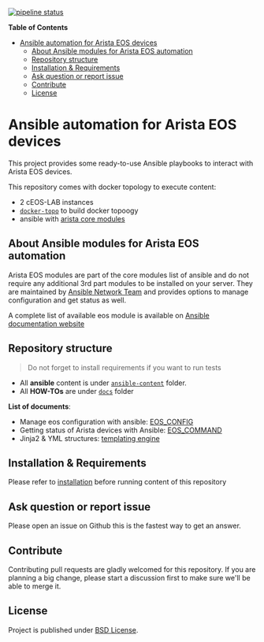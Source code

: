 [![pipeline status](https://gitlab.aristanetworks.com/tgrimonet/ansible-content/badges/master/pipeline.svg)](https://gitlab.aristanetworks.com/tgrimonet/ansible-content/commits/master)

<!-- START doctoc generated TOC please keep comment here to allow auto update -->
<!-- DON'T EDIT THIS SECTION, INSTEAD RE-RUN doctoc TO UPDATE -->
**Table of Contents**

- [Ansible automation for Arista EOS devices](#ansible-automation-for-arista-eos-devices)
    - [About Ansible modules for Arista EOS automation](#about-ansible-modules-for-arista-eos-automation)
    - [Repository structure](#repository-structure)
    - [Installation & Requirements](#installation-&-requirements)
    - [Ask question or report issue](#ask-question-or-report-issue)
    - [Contribute](#contribute)
    - [License](#license)

<!-- END doctoc generated TOC please keep comment here to allow auto update -->

# Ansible automation for Arista EOS devices

This project provides some ready-to-use Ansible playbooks to interact with Arista EOS devices.

This repository comes with docker topology to execute content:
- 2 cEOS-LAB instances
- [`docker-topo`](https://github.com/networkop/docker-topo) to build docker topoogy
- ansible with [arista core modules](https://docs.ansible.com/ansible/latest/modules/list_of_network_modules.html#eos)

## About Ansible modules for Arista EOS automation

Arista EOS modules are part of the core modules list of ansible and do not require any additional 3rd part modules to be installed on your server. They are maintained by [Ansible Network Team](https://docs.ansible.com/ansible/latest/user_guide/modules_support.html#modules-support) and provides options to manage configuration and get status as well.

A complete list of available eos module is available on [Ansible documentation website](https://docs.ansible.com/ansible/latest/modules/list_of_network_modules.html#eos)


## Repository structure

> Do not forget to install requirements if you want to run tests

- All __ansible__ content is under [`ansible-content`](ansible-content) folder.
- All __HOW-TOs__ are under [`docs`](docs) folder

__List of documents__:

- Manage eos configuration with ansible: [EOS_CONFIG](docs/EOS_CONFIG.md)
- Getting status of Arista devices with Ansible: [EOS_COMMAND](docs/COLLECTING_STATUS.md)
- Jinja2 & YML structures: [templating engine](docs/JINJA_YAML_STRUCTURES.md)


## Installation & Requirements

Please refer to [installation](INSTALL.md) before running content of this repository

## Ask question or report issue

Please open an issue on Github this is the fastest way to get an answer.

## Contribute

Contributing pull requests are gladly welcomed for this repository. If you are planning a big change, please start a discussion first to make sure we'll be able to merge it.

## License

Project is published under [BSD License](LICENSE).
